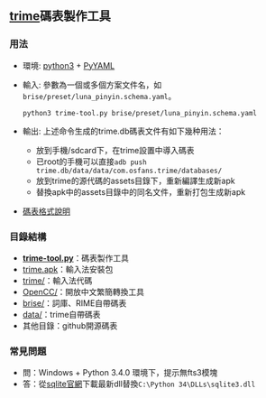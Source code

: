 ## [trime](https://github.com/osfans/trime)碼表製作工具

### 用法
- 環境: [python3](https://www.python.org/downloads/release/python-340/) + [PyYAML](http://pyyaml.org/wiki/PyYAML)
- 輸入: 參數為一個或多個方案文件名，如`brise/preset/luna_pinyin.schema.yaml`。

  `python3 trime-tool.py brise/preset/luna_pinyin.schema.yaml`

- 輸出: 上述命令生成的trime.db碼表文件有如下幾种用法：
  - 放到手機/sdcard下，在trime設置中導入碼表
  - 已root的手機可以直接`adb push trime.db/data/data/com.osfans.trime/databases/`
  - 放到trime的源代碼的assets目錄下，重新編譯生成新apk
  - 替換apk中的assets目錄中的同名文件，重新打包生成新apk

- [碼表格式說明](https://github.com/LEOYoon-Tsaw/Rime_collections/blob/master/Rime_description.md)

### 目錄結構
- **[trime-tool.py](trime-tool.py)**：碼表製作工具
- [trime.apk](trime.apk)：輸入法安裝包
- [trime/](https://github.com/osfans/trime)：輸入法代碼
- [OpenCC/](https://github.com/BYVoid/OpenCC)：開放中文繁簡轉換工具
- [brise/](https://github.com/rime/brise)：詞庫、RIME自帶碼表
- [data/](data)：trime自帶碼表
- 其他目錄：github開源碼表

### 常見問題
 - 問：Windows + Python 3.4.0 環境下，提示無fts3模塊
 - 答：從[sqlite官網](http://www.sqlite.org/download.html)下載最新dll替換`C:\Python 34\DLLs\sqlite3.dll`
